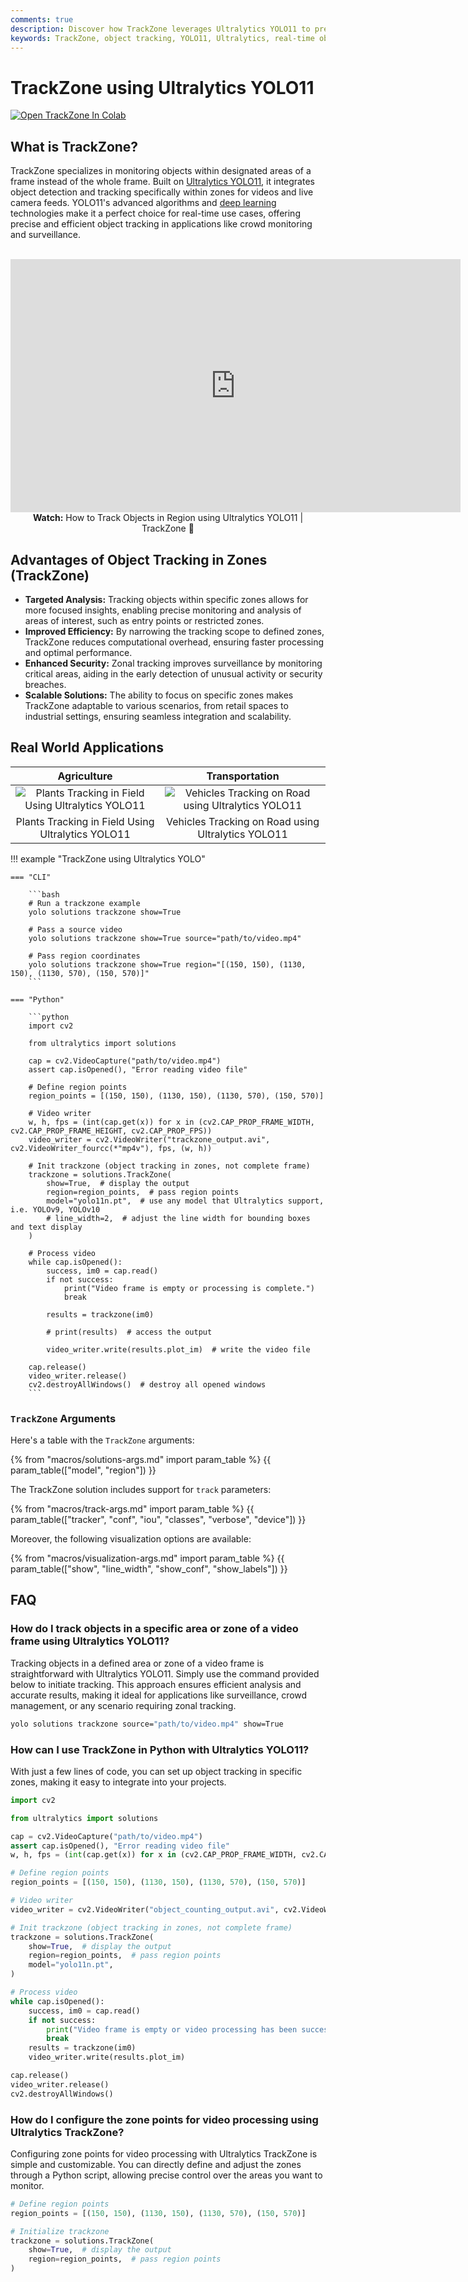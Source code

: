 ```yaml
---
comments: true
description: Discover how TrackZone leverages Ultralytics YOLO11 to precisely track objects within specific zones, enabling real-time insights for crowd analysis, surveillance, and targeted monitoring.
keywords: TrackZone, object tracking, YOLO11, Ultralytics, real-time object detection, AI, deep learning, crowd analysis, surveillance, zone-based tracking, resource optimization
---
```


# TrackZone using Ultralytics YOLO11

<a href="https://github.com/ultralytics/notebooks/blob/main/how-to-track-the-objects-in-zone-using-ultralytics-yolo.ipynb"><img src="https://colab.research.google.com/assets/colab-badge.svg" alt="Open TrackZone In Colab"></a>

## What is TrackZone?

TrackZone specializes in monitoring objects within designated areas of a frame instead of the whole frame. Built on [Ultralytics YOLO11](https://github.com/ultralytics/ultralytics/), it integrates object detection and tracking specifically within zones for videos and live camera feeds. YOLO11's advanced algorithms and [deep learning](https://www.ultralytics.com/glossary/deep-learning-dl) technologies make it a perfect choice for real-time use cases, offering precise and efficient object tracking in applications like crowd monitoring and surveillance.

<p align="center">
  <br>
  <iframe loading="lazy" width="720" height="405" src="https://www.youtube.com/embed/SMSJvjUG1ko"
    title="YouTube video player" frameborder="0"
    allow="accelerometer; autoplay; clipboard-write; encrypted-media; gyroscope; picture-in-picture; web-share"
    allowfullscreen>
  </iframe>
  <br>
  <strong>Watch:</strong> How to Track Objects in Region using Ultralytics YOLO11 | TrackZone 🚀
</p>

## Advantages of Object Tracking in Zones (TrackZone)

- **Targeted Analysis:** Tracking objects within specific zones allows for more focused insights, enabling precise monitoring and analysis of areas of interest, such as entry points or restricted zones.
- **Improved Efficiency:** By narrowing the tracking scope to defined zones, TrackZone reduces computational overhead, ensuring faster processing and optimal performance.
- **Enhanced Security:** Zonal tracking improves surveillance by monitoring critical areas, aiding in the early detection of unusual activity or security breaches.
- **Scalable Solutions:** The ability to focus on specific zones makes TrackZone adaptable to various scenarios, from retail spaces to industrial settings, ensuring seamless integration and scalability.

## Real World Applications

|                                                                             Agriculture                                                                             |                                                                            Transportation                                                                             |
| :-----------------------------------------------------------------------------------------------------------------------------------------------------------------: | :-------------------------------------------------------------------------------------------------------------------------------------------------------------------: |
| ![Plants Tracking in Field Using Ultralytics YOLO11](https://github.com/ultralytics/docs/releases/download/0/plants-tracking-in-zone-using-ultralytics-yolo11.avif) | ![Vehicles Tracking on Road using Ultralytics YOLO11](https://github.com/ultralytics/docs/releases/download/0/vehicle-tracking-in-zone-using-ultralytics-yolo11.avif) |
|                                                          Plants Tracking in Field Using Ultralytics YOLO11                                                          |                                                          Vehicles Tracking on Road using Ultralytics YOLO11                                                           |

!!! example "TrackZone using Ultralytics YOLO"

    === "CLI"

        ```bash
        # Run a trackzone example
        yolo solutions trackzone show=True

        # Pass a source video
        yolo solutions trackzone show=True source="path/to/video.mp4"

        # Pass region coordinates
        yolo solutions trackzone show=True region="[(150, 150), (1130, 150), (1130, 570), (150, 570)]"
        ```

    === "Python"

        ```python
        import cv2

        from ultralytics import solutions

        cap = cv2.VideoCapture("path/to/video.mp4")
        assert cap.isOpened(), "Error reading video file"

        # Define region points
        region_points = [(150, 150), (1130, 150), (1130, 570), (150, 570)]

        # Video writer
        w, h, fps = (int(cap.get(x)) for x in (cv2.CAP_PROP_FRAME_WIDTH, cv2.CAP_PROP_FRAME_HEIGHT, cv2.CAP_PROP_FPS))
        video_writer = cv2.VideoWriter("trackzone_output.avi", cv2.VideoWriter_fourcc(*"mp4v"), fps, (w, h))

        # Init trackzone (object tracking in zones, not complete frame)
        trackzone = solutions.TrackZone(
            show=True,  # display the output
            region=region_points,  # pass region points
            model="yolo11n.pt",  # use any model that Ultralytics support, i.e. YOLOv9, YOLOv10
            # line_width=2,  # adjust the line width for bounding boxes and text display
        )

        # Process video
        while cap.isOpened():
            success, im0 = cap.read()
            if not success:
                print("Video frame is empty or processing is complete.")
                break

            results = trackzone(im0)

            # print(results)  # access the output

            video_writer.write(results.plot_im)  # write the video file

        cap.release()
        video_writer.release()
        cv2.destroyAllWindows()  # destroy all opened windows
        ```

### `TrackZone` Arguments

Here's a table with the `TrackZone` arguments:

{% from "macros/solutions-args.md" import param_table %}
{{ param_table(["model", "region"]) }}

The TrackZone solution includes support for `track` parameters:

{% from "macros/track-args.md" import param_table %}
{{ param_table(["tracker", "conf", "iou", "classes", "verbose", "device"]) }}

Moreover, the following visualization options are available:

{% from "macros/visualization-args.md" import param_table %}
{{ param_table(["show", "line_width", "show_conf", "show_labels"]) }}

## FAQ

### How do I track objects in a specific area or zone of a video frame using Ultralytics YOLO11?

Tracking objects in a defined area or zone of a video frame is straightforward with Ultralytics YOLO11. Simply use the command provided below to initiate tracking. This approach ensures efficient analysis and accurate results, making it ideal for applications like surveillance, crowd management, or any scenario requiring zonal tracking.

```bash
yolo solutions trackzone source="path/to/video.mp4" show=True
```

### How can I use TrackZone in Python with Ultralytics YOLO11?

With just a few lines of code, you can set up object tracking in specific zones, making it easy to integrate into your projects.

```python
import cv2

from ultralytics import solutions

cap = cv2.VideoCapture("path/to/video.mp4")
assert cap.isOpened(), "Error reading video file"
w, h, fps = (int(cap.get(x)) for x in (cv2.CAP_PROP_FRAME_WIDTH, cv2.CAP_PROP_FRAME_HEIGHT, cv2.CAP_PROP_FPS))

# Define region points
region_points = [(150, 150), (1130, 150), (1130, 570), (150, 570)]

# Video writer
video_writer = cv2.VideoWriter("object_counting_output.avi", cv2.VideoWriter_fourcc(*"mp4v"), fps, (w, h))

# Init trackzone (object tracking in zones, not complete frame)
trackzone = solutions.TrackZone(
    show=True,  # display the output
    region=region_points,  # pass region points
    model="yolo11n.pt",
)

# Process video
while cap.isOpened():
    success, im0 = cap.read()
    if not success:
        print("Video frame is empty or video processing has been successfully completed.")
        break
    results = trackzone(im0)
    video_writer.write(results.plot_im)

cap.release()
video_writer.release()
cv2.destroyAllWindows()
```

### How do I configure the zone points for video processing using Ultralytics TrackZone?

Configuring zone points for video processing with Ultralytics TrackZone is simple and customizable. You can directly define and adjust the zones through a Python script, allowing precise control over the areas you want to monitor.

```python
# Define region points
region_points = [(150, 150), (1130, 150), (1130, 570), (150, 570)]

# Initialize trackzone
trackzone = solutions.TrackZone(
    show=True,  # display the output
    region=region_points,  # pass region points
)
```
